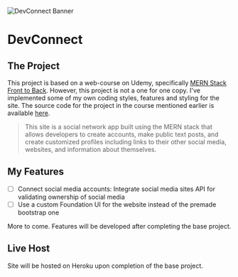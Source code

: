 ![DevConnect Banner](https://imgur.com/BSkqRqC.png)

# DevConnect

## The Project

This project is based on a web-course on Udemy, specifically [MERN Stack Front to Back](https://www.udemy.com/mern-stack-front-to-back/). However, this project is not a one for one copy. I've implemented some of my own coding styles, features and styling for the site. The source code for the project in the course mentioned earlier is available [here](https://github.com/bradtraversy/devconnector).

> This site is a social network app built using the MERN stack that allows developers to create accounts, make public text posts, and create customized profiles including links to their other social media, websites, and information about themselves.

## My Features

- [ ] Connect social media accounts: Integrate social media sites API for validating ownership of social media
- [ ] Use a custom Foundation UI for the website instead of the premade bootstrap one

More to come. Features will be developed after completing the base project.

## Live Host

Site will be hosted on Heroku upon completion of the base project.
